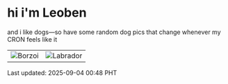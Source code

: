 # hi i'm Leoben

and i like dogs—so have some random dog pics that change whenever my CRON feels like it

|  |  |
|--------|----------|
| ![Borzoi](https://random-dog-vercel.vercel.app/api/random-borzoi?v=1756918139) | ![Labrador](https://random-dog-vercel.vercel.app/api/random-labrador?v=1756918139) |

Last updated: 2025-09-04 00:48 PHT
